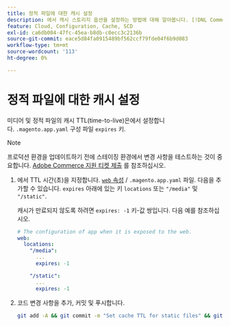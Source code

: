 ```yaml
---
title: 정적 파일에 대한 캐시 설정
description: 에서 캐시 스토리지 옵션을 설정하는 방법에 대해 알아봅니다. [!DNL Commerce] 응용 프로그램 구성 파일입니다.
feature: Cloud, Configuration, Cache, SCD
exl-id: ca6db004-47fc-45ea-b8db-c0ecc3c2136b
source-git-commit: eace5d84fa0915489bf562ccf79fde04f6b9d083
workflow-type: tm+mt
source-wordcount: '113'
ht-degree: 0%

---
```


# 정적 파일에 대한 캐시 설정

미디어 및 정적 파일의 캐시 TTL(time-to-live)은에서 설정합니다. `.magento.app.yaml` 구성 파일 `expires` 키.

>[!NOTE]
>
>프로덕션 환경을 업데이트하기 전에 스테이징 환경에서 변경 사항을 테스트하는 것이 중요합니다. [Adobe Commerce 지원 티켓 제출](https://experienceleague.adobe.com/docs/commerce-knowledge-base/kb/help-center-guide/magento-help-center-user-guide.html#submit-ticket) 를 참조하십시오.

1. 에서 TTL 시간(초)을 지정합니다. [`web` 속성](web-property.md) / `.magento.app.yaml` 파일. 다음을 추가할 수 있습니다. `expires` 아래에 있는 키 `locations` 또는 `"/media"` 및 `"/static"`.

   캐시가 만료되지 않도록 하려면 `expires: -1` 키-값 쌍입니다. 다음 예를 참조하십시오.

   ```yaml
   # The configuration of app when it is exposed to the web.
   web:
     locations:
       "/media":
         ...
         expires: -1
   
       "/static":
         ...
         expires: -1
   ```

1. 코드 변경 사항을 추가, 커밋 및 푸시합니다.

   ```bash
   git add -A && git commit -m "Set cache TTL for static files" && git push origin <branch-name>
   ```
